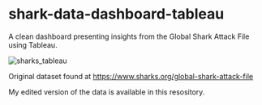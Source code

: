 # shark-data-dashboard-tableau
A clean dashboard presenting insights from the Global Shark Attack File using Tableau.

![sharks_tableau](https://user-images.githubusercontent.com/84195365/175803009-6ede4dba-1c77-4886-9878-456b7590f2e3.png)

Original dataset found at https://www.sharks.org/global-shark-attack-file 

My edited version of the data is available in this resository.
